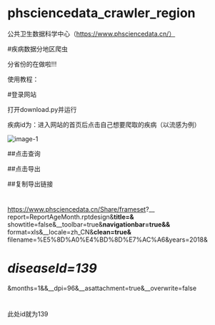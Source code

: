 # phsciencedata_crawler_region
 公共卫生数据科学中心（https://www.phsciencedata.cn/）

 #疾病数据分地区爬虫

分省份的在做啦!!!

使用教程：

#登录网站

打开download.py并运行

疾病id为：进入网站的首页后点击自己想要爬取的疾病（以流感为例）

![image-1](\temp\image-1.png)

##点击查询

##点击导出

##复制导出链接

#
https://www.phsciencedata.cn/Share/frameset?__
report=ReportAgeMonth.rptdesign&__title=&__
showtitle=false&__toolbar=true&__navigationbar=true&&__
format=xls&__locale=zh_CN&__clean=true&__
filename=%E5%8D%A0%E4%BD%8D%E7%AC%A6&years=2018&
# **_diseaseId=139_**
&months=1&&__dpi=96&__asattachment=true&__overwrite=false
#

此处id就为139
